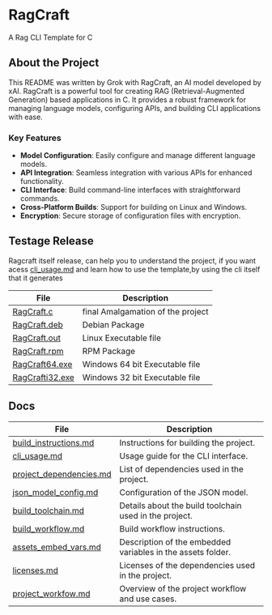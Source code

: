 # RagCraft
A Rag CLI Template for C

## About the Project
This README was written by Grok with RagCraft, an AI model developed by xAI. RagCraft is a powerful tool for creating RAG (Retrieval-Augmented Generation) based applications in C. It provides a robust framework for managing language models, configuring APIs, and building CLI applications with ease.

### Key Features
- **Model Configuration**: Easily configure and manage different language models.
- **API Integration**: Seamless integration with various APIs for enhanced functionality.
- **CLI Interface**: Build command-line interfaces with straightforward commands.
- **Cross-Platform Builds**: Support for building on Linux and Windows.
- **Encryption**: Secure storage of configuration files with encryption.


## Testage Release
Ragcraft itself release, can help you to understand the project, if you want acess [cli_usage.md](/docs/cli_usage.md) and learn how to use the template,by using the cli itself that it generates

| File | Description |
| --- | --- |
|[RagCraft.c](https://github.com/OUIsolutions/RagCraft/releases/download/0.0.1/RagCraft.c)| final Amalgamation of the project |
|[RagCraft.deb](https://github.com/OUIsolutions/RagCraft/releases/download/0.0.1/RagCraft.deb)| Debian Package |
|[RagCraft.out](https://github.com/OUIsolutions/RagCraft/releases/download/0.0.1/RagCraft.out)| Linux Executable file |
|[RagCraft.rpm](https://github.com/OUIsolutions/RagCraft/releases/download/0.0.1/RagCraft.rpm)| RPM Package |
|[RagCraft64.exe](https://github.com/OUIsolutions/RagCraft/releases/download/0.0.1/RagCraft64.exe)| Windows 64 bit Executable file |
|[RagCrafti32.exe](https://github.com/OUIsolutions/RagCraft/releases/download/0.0.1/RagCrafti32.exe)| Windows 32 bit Executable file |

## Docs 
| File | Description |
| --- | --- |
|[build_instructions.md](/docs/build_instructions.md)| Instructions for building the project. |
|[cli_usage.md](/docs/cli_usage.md)| Usage guide for the CLI interface. |
|[project_dependencies.md](/docs/project_dependencies.md)| List of dependencies used in the project. |
|[json_model_config.md](/docs/json_model_config.md)| Configuration of the JSON model. |
|[build_toolchain.md](/docs/build_toolchain.md)| Details about the build toolchain used in the project. |
|[build_workflow.md](/docs/build_workflow.md)| Build workflow instructions. |
|[assets_embed_vars.md](/docs/assets_embed_vars.md)| Description of the embedded variables in the assets folder. |
|[licenses.md](/docs/licenses.md)| Licenses of the dependencies used in the project. |
|[project_workfow.md](/docs/project_workfow.md)| Overview of the project workflow and use cases. |
